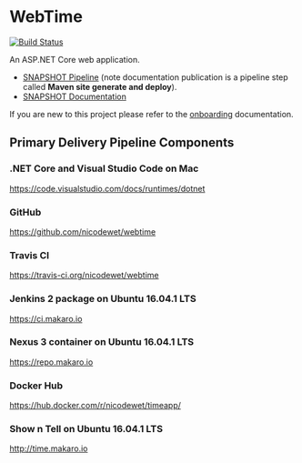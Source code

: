 # WebTime

[![Build Status](https://travis-ci.org/nicodewet/webtime.png?branch=master)](https://travis-ci.org/nicodewet/webtime)

An ASP.NET Core web application.

* [SNAPSHOT Pipeline](https://ci.makaro.io/job/dotnet-webtime-SNAPSHOT-pipeline/) (note documentation publication is a pipeline step called **Maven site generate and deploy**). 
* [SNAPSHOT Documentation](https://repo.makaro.io/repository/site/io.makaro-webtime-0.0.1-SNAPSHOT/)

If you are new to this project please refer to the [onboarding](https://repo.makaro.io/repository/site/io.makaro-webtime-0.0.1-SNAPSHOT/onboarding.html) documentation.

## Primary Delivery Pipeline Components

### .NET Core and Visual Studio Code on Mac
https://code.visualstudio.com/docs/runtimes/dotnet
### GitHub
https://github.com/nicodewet/webtime
### Travis CI
https://travis-ci.org/nicodewet/webtime
### Jenkins 2 package on Ubuntu 16.04.1 LTS
https://ci.makaro.io
### Nexus 3 container on Ubuntu 16.04.1 LTS
https://repo.makaro.io
### Docker Hub
https://hub.docker.com/r/nicodewet/timeapp/
### Show n Tell on Ubuntu 16.04.1 LTS
http://time.makaro.io